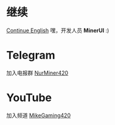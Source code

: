 # 继续
[Continue English](https://github.com/MinerInc/.github/blob/main/README.md)
嘿，开发人员 **MinerUI** :)
# Telegram
加入电报群 [NurMiner420](https://t.me/hkemoji23)
# YouTube
加入频道 [MikeGaming420](https://m.youtube.com/@MikeGaming420/featured)
